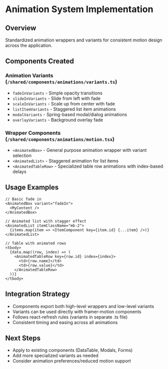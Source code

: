 # Animation System Implementation

## Overview
Standardized animation wrappers and variants for consistent motion design across the application.

## Components Created

### Animation Variants (`/shared/components/animations/variants.ts`)
- `fadeInVariants` - Simple opacity transitions
- `slideInVariants` - Slide from left with fade
- `scaleInVariants` - Scale up from center with fade  
- `listItemVariants` - Staggered list item animations
- `modalVariants` - Spring-based modal/dialog animations
- `overlayVariants` - Background overlay fade

### Wrapper Components (`/shared/components/animations/motion.tsx`)
- `<AnimatedBox>` - General purpose animation wrapper with variant selection
- `<AnimatedList>` - Staggered animation for list items
- `<AnimatedTableRow>` - Specialized table row animations with index-based delays

## Usage Examples

```tsx
// Basic fade in
<AnimatedBox variant="fadeIn">
  <MyContent />
</AnimatedBox>

// Animated list with stagger effect  
<AnimatedList itemClassName="mb-2">
  {items.map(item => <ItemComponent key={item.id} {...item} />)}
</AnimatedList>

// Table with animated rows
<tbody>
  {data.map((row, index) => (
    <AnimatedTableRow key={row.id} index={index}>
      <td>{row.name}</td>
      <td>{row.value}</td>
    </AnimatedTableRow>
  ))}
</tbody>
```

## Integration Strategy
- Components export both high-level wrappers and low-level variants
- Variants can be used directly with framer-motion components
- Follows react-refresh rules (variants in separate .ts file)
- Consistent timing and easing across all animations

## Next Steps
- Apply to existing components (DataTable, Modals, Forms)
- Add more specialized variants as needed
- Consider animation preferences/reduced motion support
